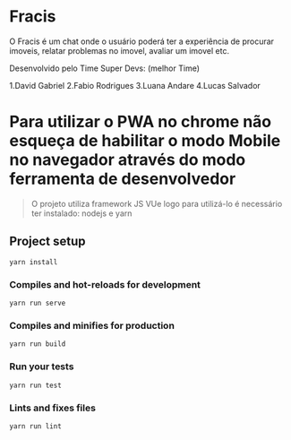 # Fracis
O Fracis é um chat onde o usuário poderá ter a experiência de procurar imoveis, relatar problemas no imovel, avaliar um imovel etc.

Desenvolvido pelo Time Super Devs: (melhor Time)

1.David Gabriel
2.Fabio Rodrigues
3.Luana Andare
4.Lucas Salvador

# Para utilizar o PWA no chrome não esqueça de habilitar o modo Mobile no navegador através do modo ferramenta de desenvolvedor  

> O projeto utiliza framework JS VUe logo para utilizá-lo é necessário ter instalado:
>  nodejs e yarn

## Project setup
```
yarn install
```

### Compiles and hot-reloads for development
```
yarn run serve
```

### Compiles and minifies for production
```
yarn run build
```

### Run your tests
```
yarn run test
```

### Lints and fixes files
```
yarn run lint
```
